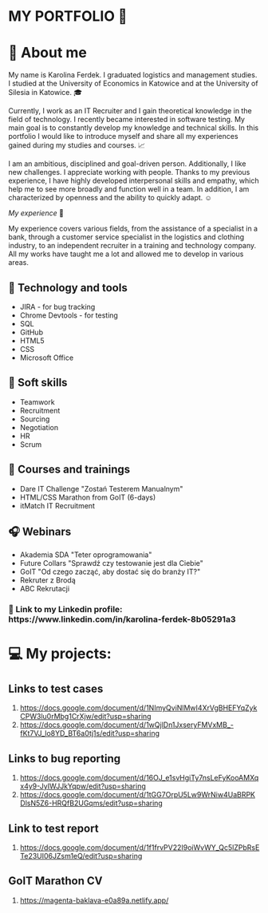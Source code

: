 # MY PORTFOLIO 🌺

<h1>📖 About me</h1>

My name is Karolina Ferdek. I graduated logistics and management studies. I studied at the University of Economics in Katowice and at the University of Silesia in Katowice. 🎓

Currently, I work as an IT Recruiter and I gain theoretical knowledge in the field of technology. I recently became interested in software testing. My main goal is to constantly develop my knowledge and technical skills. In this portfolio I would like to introduce myself and share all my experiences gained during my studies and courses. 📈

I am an ambitious, disciplined and goal-driven person. Additionally, I like new challenges. I appreciate working with people.
Thanks to my previous experience, I have highly developed interpersonal skills and empathy, which help me to see more broadly and function well in a team. In addition, I am characterized by openness and the ability to quickly adapt. ☺️

*My experience* 💼

My experience covers various fields, from the assistance of a specialist in a bank, through a customer service specialist in the logistics and clothing industry, to an independent recruiter in a training and technology company. All my works have taught me a lot and allowed me to develop in various areas.

<h2>🔧 Technology and tools</h2>

- JIRA - for bug tracking
- Chrome Devtools - for testing
- SQL
- GitHub
- HTML5
- CSS
- Microsoft Office

<h2>👤 Soft skills</h2>

- Teamwork
- Recruitment
- Sourcing
- Negotiation
- HR
- Scrum

<h2>🎯 Courses and trainings</h2>

- Dare IT Challenge "Zostań Testerem Manualnym"
- HTML/CSS Marathon from GoIT (6-days)
- itMatch IT Recruitment

<h2>🎧 Webinars</h2>

- Akademia SDA "Teter oprogramowania"
- Future Collars "Sprawdź czy testowanie jest dla Ciebie"
- GoIT "Od czego zacząć, aby dostać się do branży IT?"
- Rekruter z Brodą
- ABC Rekrutacji 

<h3>🔗 Link to my Linkedin profile: https://www.linkedin.com/in/karolina-ferdek-8b05291a3</h3>



<h1>💻 My projects:</h1>

<h2>Links to test cases</h2>

1. https://docs.google.com/document/d/1NImyQviNlMwI4XrVgBHEFYqZykCPW3lu0rMbg1CrXjw/edit?usp=sharing
2. https://docs.google.com/document/d/1wQjlDn1JxseryFMVxMB_-fKt7VJ_lo8YD_BT6a0tj1s/edit?usp=sharing

<h2>Links to bug reporting </h2>

1. https://docs.google.com/document/d/16OJ_e1svHgiTy7nsLeFyKooAMXqx4y9-JyIWJJkYqpw/edit?usp=sharing
2. https://docs.google.com/document/d/1tGG7OrpU5Lw9WrNiw4UaBRPKDlsN5Z6-HRQfB2UGqms/edit?usp=sharing

<h2>Link to test report</h2>

1. https://docs.google.com/document/d/1f1frvPV22I9oiWvWY_Qc5lZPbRsETe23UI06JZsm1eQ/edit?usp=sharing

<h2>GoIT Marathon CV</h2>

1. https://magenta-baklava-e0a89a.netlify.app/
